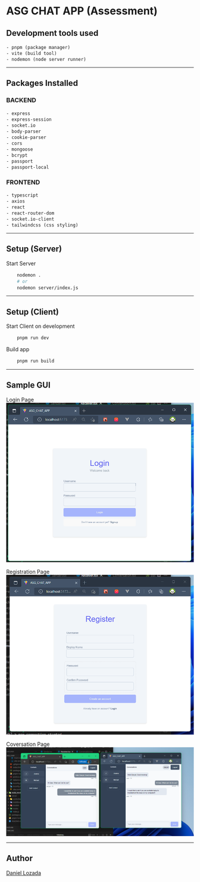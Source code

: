 # ASG CHAT APP (Assessment)

## Development tools used

    - pnpm (package manager)
    - vite (build tool)
    - nodemon (node server runner)

---

## Packages Installed

### BACKEND

    - express
    - express-session
    - socket.io
    - body-parser
    - cookie-parser
    - cors
    - mongoose
    - bcrypt
    - passport
    - passport-local

### FRONTEND

    - typescript
    - axios
    - react
    - react-router-dom
    - socket.io-client
    - tailwindcss (css styling)

---

## Setup (Server)

Start Server

```bash
    nodemon .
    # or
    nodemon server/index.js
```

---

## Setup (Client)

Start Client on development

```bash
    pnpm run dev
```

Build app

```bash
    pnpm run build
```

---

## Sample GUI

Login Page
![login](./assets/login.png)

Registration Page
![register](./assets/register.png)

Coversation Page
![conversation](./assets/conversations.png)

---

## Author

[Daniel Lozada](https://github.com/adazol123)
